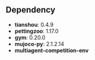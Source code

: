 ## Dependency
- **tianshou**: 0.4.9
- **pettingzoo**: 1.17.0
- **gym**: 0.20.0
- **mujoco-py**: 2.1.2.14
- **multiagent-competition-env** 
